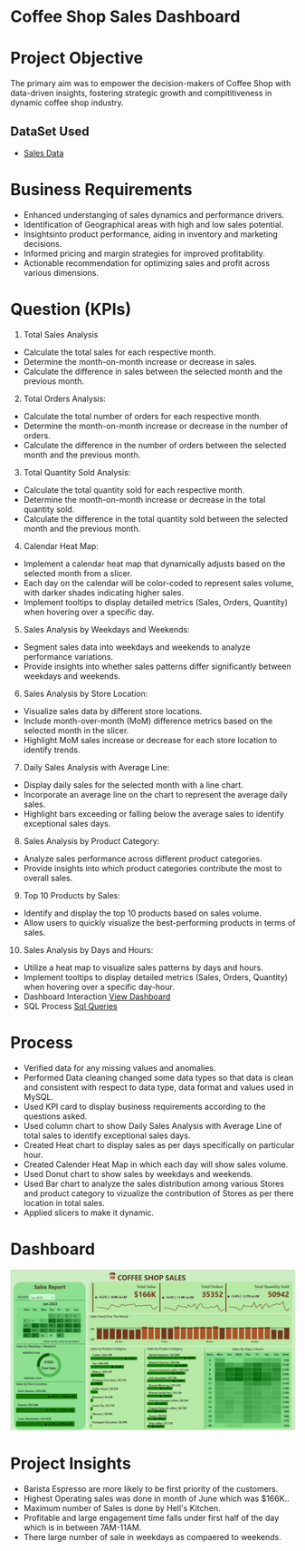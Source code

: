 # Coffee Shop Sales Dashboard

# Project Objective
The primary aim was to empower the decision-makers of Coffee Shop with data-driven insights, fostering strategic growth and compititiveness in dynamic coffee shop industry.

## DataSet Used 
 - <a href="https://github.com/Alazizu6798/Coffee-Shop-Sales-Analysis/blob/main/Coffee%20Shop%20Sales.xlsx">Sales Data</a>
# Business Requirements

- Enhanced understanging of sales dynamics and performance drivers.
- Identification of Geographical areas with high and low sales potential.
- Insightsinto product performance, aiding in inventory and marketing decisions.
- Informed pricing and margin strategies for improved profitability.
- Actionable recommendation for optimizing sales and profit across various dimensions.
# Question (KPIs)

1. Total Sales Analysis
-  Calculate the total sales for each respective month.
-  Determine the month-on-month increase or decrease in sales.
-  Calculate the difference in sales between the selected month and the previous month.
2. Total Orders Analysis:
-  Calculate the total number of orders for each respective month.
-  Determine the month-on-month increase or decrease in the number of orders.
-  Calculate the difference in the number of orders between the selected month and the previous month.
3. Total Quantity Sold Analysis:
-  Calculate the total quantity sold for each respective month.
-  Determine the month-on-month increase or decrease in the total quantity sold.
-  Calculate the difference in the total quantity sold between the selected month and the previous month.
4. Calendar Heat Map:
- Implement a calendar heat map that dynamically adjusts based on the selected month from a slicer.
- Each day on the calendar will be color-coded to represent sales volume, with darker shades indicating higher sales.
- Implement tooltips to display detailed metrics (Sales, Orders, Quantity) when hovering over a specific day.
5. Sales Analysis by Weekdays and Weekends:
- Segment sales data into weekdays and weekends to analyze performance variations.
- Provide insights into whether sales patterns differ significantly between weekdays and weekends.
6. Sales Analysis by Store Location:
- Visualize sales data by different store locations.
- Include month-over-month (MoM) difference metrics based on the selected month in the slicer.
- Highlight MoM sales increase or decrease for each store location to identify trends.
7. Daily Sales Analysis with Average Line:
- Display daily sales for the selected month with a line chart.
- Incorporate an average line on the chart to represent the average daily sales.
- Highlight bars exceeding or falling below the average sales to identify exceptional sales days.
8. Sales Analysis by Product Category:
- Analyze sales performance across different product categories.
- Provide insights into which product categories contribute the most to overall sales.
9. Top 10 Products by Sales:
- Identify and display the top 10 products based on sales volume.
- Allow users to quickly visualize the best-performing products in terms of sales.
10. Sales Analysis by Days and Hours:
- Utilize a heat map to visualize sales patterns by days and hours.
- Implement tooltips to display detailed metrics (Sales, Orders, Quantity) when hovering over a specific day-hour.
- Dashboard Interaction <a href="https://github.com/Alazizu6798/Data-Analysis-Dashboard/blob/main/Screenshot%202025-03-08%20195301.png">View Dashboard</a>
- SQL Process <a href="https://github.com/Alazizu6798/Coffee-Shop-Sales-Analysis/blob/main/MY%20SQL%20Queries.docx">Sql Queries<a/>

# Process
- Verified data for any  missing values and anomalies.
- Performed Data cleaning changed some data types so that data is clean and consistent with respect to data type, data format and values used in MySQL.
- Used KPI card to display business requirements according to the questions asked.
- Used column chart to show Daily Sales Analysis with Average Line of total sales to identify exceptional sales days.
- Created Heat chart to display sales as per days specifically on particular hour.
- Created Calender Heat Map in which each day will show sales volume.
- Used Donut chart to show sales by weekdays and weekends.
- Used Bar chart to analyze the sales distribution among various Stores and product category to vizualize the contribution of Stores as per there location in total sales.
- Applied slicers to make it dynamic.

# Dashboard
![Screenshot(495)](https://github.com/Alazizu6798/Coffee-Shop-Sales-Analysis/blob/main/coffee%20shop%20dashboaard.png)

# Project Insights 
- Barista Espresso are more likely to be first priority of the customers.
- Highest Operating sales was done in month of June which was $166K..
 - Maximum number of Sales is done by Hell's Kitchen.
 - Profitable and large engagement time falls under first half of the day which is in between 7AM-11AM.
- There large number of sale in weekdays as compaered to weekends.
